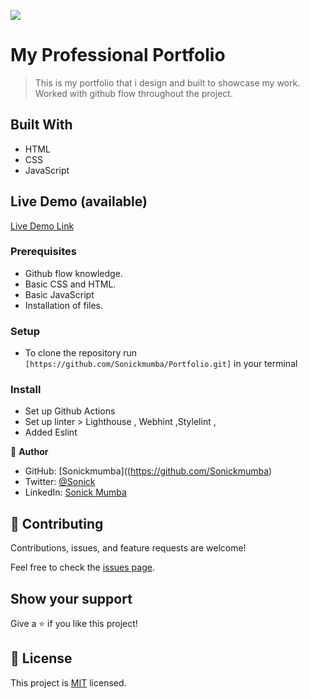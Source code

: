 ![](https://img.shields.io/badge/Microverse-blueviolet)

# My Professional Portfolio

> This is my portfolio that i design and built to showcase my work.
> Worked with github flow throughout the project.

 ## Built With

- HTML
- CSS
- JavaScript

## Live Demo (available)

[Live Demo Link](https://natashatatendachirombe.netlify.app/)


### Prerequisites
- Github flow knowledge.
- Basic CSS and HTML.
- Basic JavaScript
- Installation of files.

### Setup
- To clone the repository run `[https://github.com/Sonickmumba/Portfolio.git]` in your terminal

### Install
- Set up Github Actions
- Set up linter > Lighthouse , Webhint ,Stylelint ,
- Added Eslint

👤 **Author**

- GitHub: [Sonickmumba]((https://github.com/Sonickmumba)
- Twitter: [@Sonick](https://twitter.com/MumbaSonick)
- LinkedIn: [Sonick Mumba](https://www.linkedin.com/in/sonick-m-301557a2/)

## 🤝 Contributing

Contributions, issues, and feature requests are welcome!

Feel free to check the [issues page](../../issues/).

## Show your support

Give a ⭐️ if you like this project!

## 📝 License

This project is [MIT](./MIT.md) licensed.
